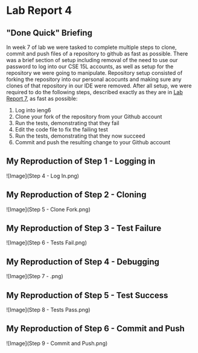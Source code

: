 # Lab Report 4

## "Done Quick" Briefing

In week 7 of lab we were tasked to complete multiple steps to clone, commit and push files of a repository to github as fast as possible. There was a brief section of setup including removal of the need to use our password to log into our CSE 15L accounts, as well as setup for the repository we were going to manipulate. Repository setup consisted of forking the repository into our personal acocunts and making sure any clones of that repository in our IDE were removed. After all setup, we were required to do the following steps, described exactly as they are in [Lab Report 7](https://ucsd-cse15l-w23.github.io/week/week7/), as fast as possible:

1. Log into ieng6
2. Clone your fork of the repository from your Github account
3. Run the tests, demonstrating that they fail
4. Edit the code file to fix the failing test
5. Run the tests, demonstrating that they now succeed
6. Commit and push the resulting change to your Github account

## My Reproduction of Step 1 - Logging in

![Image](Step 4 - Log In.png)

## My Reproduction of Step 2 - Cloning

![Image](Step 5 - Clone Fork.png)

## My Reproduction of Step 3 - Test Failure

![Image](Step 6 - Tests Fail.png)

## My Reproduction of Step 4 - Debugging

![Image](Step 7 - .png)

## My Reproduction of Step 5 - Test Success

![Image](Step 8 - Tests Pass.png)

## My Reproduction of Step 6 - Commit and Push

![Image](Step 9 - Commit and Push.png)
